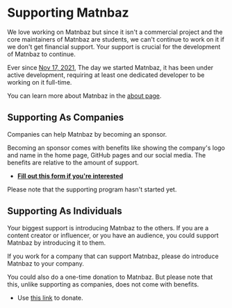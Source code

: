 # Supporting Matnbaz

We love working on Matnbaz but since it isn't a commercial project and the core maintainers of Matnbaz are students, we can't continue to work on it if we don't get financial support. Your support is crucial for the development of Matnbaz to continue.

Ever since [Nov 17, 2021](https://github.com/matnbaz/matnbaz/commit/501a75d79fa4ee66dbece238046daec838f4b356), The day we started Matnbaz, it has been under active development, requiring at least one dedicated developer to be working on it full-time.

You can learn more about Matnbaz in the [about page](https://matnbaz.net/en/about).

## Supporting As Companies

Companies can help Matnbaz by becoming an sponsor.

Becoming an sponsor comes with benefits like showing the company's logo and name in the home page, GitHub pages and our social media. The benefits are relative to the amount of support.

- **[Fill out this form if you're interested](https://forms.gle/r9vWv94wxJY6Eo6f7)**

Please note that the supporting program hasn't started yet.

## Supporting As Individuals

Your biggest support is introducing Matnbaz to the others. If you are a content creator or influencer, or you have an audience, you could support Matnbaz by introducing it to them.

If you work for a company that can support Matnbaz, please do introduce Matnbaz to your company.

You could also do a one-time donation to Matnbaz. But please note that this, unlike supporting as companies, does not come with benefits.

- Use [this link](https://yekpay.me/matnbaz) to donate.
